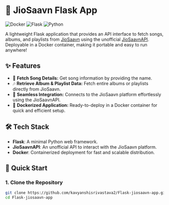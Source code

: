 # 🎵 JioSaavn Flask App

![Docker](https://img.shields.io/badge/Docker-Ready-blue.svg?style=flat&logo=docker)
![Flask](https://img.shields.io/badge/Flask-Framework-green.svg?style=flat&logo=flask)
![Python](https://img.shields.io/badge/Python-3.8%2B-yellow.svg?style=flat&logo=python)

A lightweight Flask application that provides an API interface to fetch songs, albums, and playlists from [JioSaavn](https://www.jiosaavn.com/) using the unofficial [JioSaavnAPI](https://cyberboysumanjay.github.io/JioSaavnAPI/). Deployable in a Docker container, making it portable and easy to run anywhere!

## ✨ Features
- 📀 **Fetch Song Details:** Get song information by providing the name.
- 🎶 **Retrieve Album & Playlist Data:** Fetch entire albums or playlists directly from JioSaavn.
- 🔗 **Seamless Integration:** Connects to the JioSaavn platform effortlessly using the JioSaavnAPI.
- 🐳 **Dockerized Application:** Ready-to-deploy in a Docker container for quick and efficient setup.

## 🛠️ Tech Stack
- **Flask**: A minimal Python web framework.
- **JioSaavnAPI**: An unofficial API to interact with the JioSaavn platform.
- **Docker**: Containerized deployment for fast and scalable distribution.

## 🚀 Quick Start

### 1. Clone the Repository
```bash
git clone https://github.com/kavyanshisrivastava2/Flask-jiosaavn-app.git
cd Flask-jiosaavn-app
